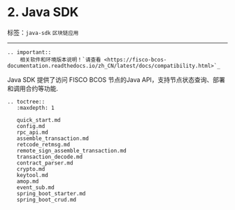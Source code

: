 # 2. Java SDK

标签：``java-sdk`` ``区块链应用``

----

```eval_rst
.. important::
    相关软件和环境版本说明！`请查看 <https://fisco-bcos-documentation.readthedocs.io/zh_CN/latest/docs/compatibility.html>`_
```

Java SDK 提供了访问 FISCO BCOS 节点的Java API，支持节点状态查询、部署和调用合约等功能.

```eval_rst
.. toctree::
   :maxdepth: 1

   quick_start.md
   config.md
   rpc_api.md
   assemble_transaction.md
   retcode_retmsg.md
   remote_sign_assemble_transaction.md
   transaction_decode.md
   contract_parser.md
   crypto.md
   keytool.md
   amop.md
   event_sub.md
   spring_boot_starter.md
   spring_boot_crud.md
```
